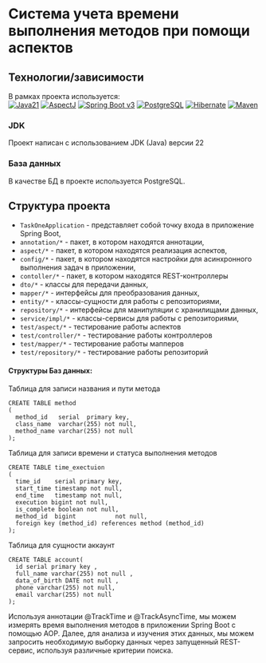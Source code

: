 # Система учета времени выполнения методов при помощи аспектов

## Технологии/зависимости

В рамках проекта используется:<br>
[![Java21](https://img.shields.io/badge/JAVA-21-blue.svg)](https://docs.oracle.com/en/java/)
[![AspectJ](https://img.shields.io/badge/AspectJ-82312?style=flat-square&color=red)](https://eclipse.dev/aspectj/doc/latest/)
[![Spring Boot v3](https://img.shields.io/badge/SpringBoot-6DB33F?style=flat-square&logo=Spring&logoColor=white)](https://spring.io/projects/spring-boot)
[![PostgreSQL](https://img.shields.io/badge/PostgreSQL-316192?style=flat-square&logo=postgresql&logoColor=white)](https://www.postgresql.org)
[![Hibernate](https://img.shields.io/badge/Hibernate-59666C.svg?style=flat-square&logo=Hibernate&logoColor=white)](https://hibernate.org)
[![Maven](https://img.shields.io/badge/Apache%20Maven-C71A36.svg?style=flat-square&logo=Apache-Maven&logoColor=white)](https://maven.apache.org)

### JDK

Проект написан с использованием JDK (Java) версии 22
### База данных

В качестве БД в проекте используется PostgreSQL.<br>

## Структура проекта

* `TaskOneApplication` - представляет собой точку входа в приложение Spring Boot,
* `annotation/*` - пакет, в котором находятся аннотации,
* `aspect/*` - пакет, в котором находятся реализация аспектов,
* `config/*` - пакет, в котором находятся настройки для асинхронного выполнения задач в приложении,
* `contoller/*` - пакет, в котором находятся REST-контроллеры
* `dto/*` - классы для передачи данных,
* `mapper/*` - интерфейсы для преобразования данных, 
* `entity/*` - классы-сущности для работы с репозиториями,
* `repository/*` - интерфейсы для манипуляции с хранилищами данных,
* `service/impl/*` - классы-сервисы для работы с репозиториями,
* `test/aspect/*` - тестирование работы аспектов
* `test/controller/*` - тестирование работы контроллеров
* `test/mapper/*` - тестирование работы мапперов
* `test/repository/*` - тестирование работы репозиторий

#### Структуры Баз данных:

Таблица для записи названия и пути метода
```postgresql
CREATE TABLE method
(
  method_id   serial  primary key,
  class_name  varchar(255) not null,
  method_name varchar(255) not null
);
```
Таблица для записи времени и статуса выполнения методов
```postgresql
CREATE TABLE time_exectuion
(
  time_id    serial primary key,
  start_time timestamp not null,
  end_time   timestamp not null,
  execution bigint not null,
  is_complete boolean not null,
  method_id  bigint           not null,
  foreign key (method_id) references method (method_id)
);
```
Таблица для сущности аккаунт
```postgresql
CREATE TABLE account(
  id serial primary key ,
  full_name varchar(255) not null ,
  data_of_birth DATE not null ,
  phone varchar(255) not null,
  email varchar(255) not null
);
```

Используя аннотации @TrackTime и @TrackAsyncTime, мы можем измерять 
время выполнения методов в приложении Spring Boot с помощью AOP. 
Далее, для анализа и изучения этих данных, мы можем запросить 
необходимую выборку данных через запущенный REST-сервис, 
используя различные критерии поиска.
